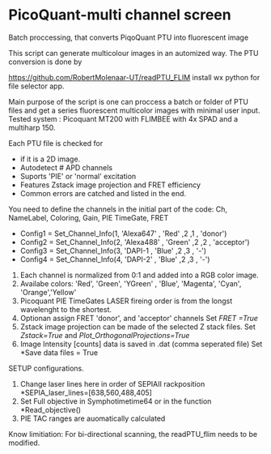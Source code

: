 # PicoQuant-multi channel screen
Batch proccessing, that converts PiqoQuant PTU into fluorescent image

This script can generate multicolour images in an automized way.
The PTU conversion is done by

https://github.com/RobertMolenaar-UT/readPTU_FLIM
install wx python for file selector app.

Main purpose of the script is one can proccess a batch or folder of PTU files and get a series fluorescent multicolor images with minimal user input.
Tested system : Picoquant MT200 with FLIMBEE with 4x SPAD and a multiharp 150.


Each PTU file is checked for
- if it is a 2D  image.
- Autodetect # APD channels 
- Suports 'PIE'  or 'normal' excitation
- Features Zstack image projection and FRET efficiency
- Common errors are catched and listed in the end.

You need to define the channels in the initial part of the code:
                  Ch,         NameLabel,        Coloring,   Gain,  PIE TimeGate, FRET
- Config1 = Set_Channel_Info(1, 'Alexa647'  	,   'Red'      ,2        ,1 ,      'donor')
- Config2 = Set_Channel_Info(2, 'Alexa488'    ,   'Green'    ,2        ,2 ,      'acceptor')
- Config3 = Set_Channel_Info(3,   'DAPI-1     ,   'Blue'     ,2        ,3 ,       '-')
- Config4 = Set_Channel_Info(4,   'DAPI-2'    ,   'Blue'     ,2        ,3 ,       '-')

1.  Each channel is normalized from 0:1 and added into a RGB color image.
2.  Availabe colors: 'Red', 'Green', 'YGreen' , 'Blue', 'Magenta', 'Cyan', 'Orange','Yellow'
3.  Picoquant PIE TimeGates LASER fireing order is from the longst wavelenght to the shortest. 
4.  Optionan assign FRET 'donor', and 'acceptor' channels Set *FRET =True*
5.  Zstack image projection can be made of the selected Z stack files. Set *Zstack=True* and *Plot_OrthogonalProjections=True*
6.  Image Intensity [counts] data is saved in .dat (comma seperated file) Set *Save data files = True



SETUP configurations.

1.  Change laser lines here in order of SEPIAII rackposition *SEPIA_laser_lines=[638,560,488,405]
2.  Set Full objective in Symphotimetime64 or in the function *Read_objective()
3.  PIE TAC ranges are auomatically calculated


Know limitiation: For bi-directional scanning, the readPTU_flim needs to be modified. 









